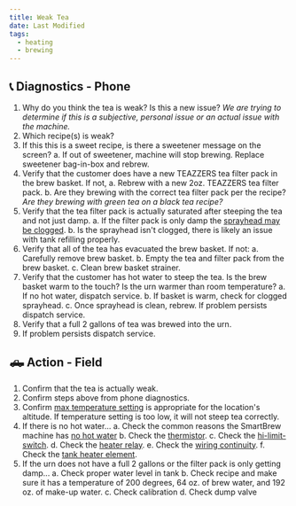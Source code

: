 ```yaml
---
title: Weak Tea
date: Last Modified
tags:
  - heating
  - brewing
---
```

## 📞 Diagnostics - Phone

1. Why do you think the tea is weak? Is this a new issue? *We are trying to determine if this is a subjective, personal issue or an actual issue with the machine.*
2. Which recipe(s) is weak?
2. If this this is a sweet recipe, is there a sweetener message on the screen? 
  a. If out of sweetener, machine will stop brewing. Replace sweetener bag-in-box and rebrew.
3. Verify that the customer does have a new TEAZZERS tea filter pack in the brew basket.  If not,
  a. Rebrew with a new 2oz. TEAZZERS tea filter pack.
  b. Are they brewing with the correct tea filter pack per the recipe? *Are they brewing with green tea on a black tea recipe?*
4. Verify that the tea filter pack is actually saturated after steeping the tea and not just damp.
  a. If the filter pack is only damp the [sprayhead may be clogged](/smartbrew/clogged-sprayhead/).
  b. Is the sprayhead isn't clogged, there is likely an issue with tank refilling properly.
4. Verify that all of the tea has evacuated the brew basket. If not:
  a. Carefully remove brew basket.
  b. Empty the tea and filter pack from the brew basket.
  c. Clean brew basket strainer.
5. Verify that the customer has hot water to steep the tea. Is the brew basket warm to the touch? Is the urn warmer than room temperature? 
  a. If no hot water, dispatch service.
  b. If basket is warm, check for clogged sprayhead.
  c. Once sprayhead is clean, rebrew. If problem persists dispatch service.
6. Verify that a full 2 gallons of tea was brewed into the urn.
7. If problem persists dispatch service.

## 🛻 Action - Field

1. Confirm that the tea is actually weak.
2. Confirm steps above from phone diagnostics.
3. Confirm [max temperature setting](/smartbrew/max-temperature-setting/) is appropriate for the location's altitude. If temperature setting is too low, it will not steep tea correctly.
3. If there is no hot water...
  a. Check the common reasons the SmartBrew machine has [no hot water](/smartbrew/common-no-hot-water/)
  b. Check the [thermistor](/smartbrew/check-thermistor/).
  c. Check the [hi-limit-switch](/smartbrew/check-hi-limit/).
  d. Check the [heater relay](/smartbrew/check-heater-relay/).
  e. Check the [wiring continuity](/smartbrew/check-continuity-heater-wiring/).
  f. Check the [tank heater element](/smartbrew/check-element/).
4. If the urn does not have a full 2 gallons or the filter pack is only getting damp...
  a. Check proper water level in tank
  b. Check recipe and make sure it has a temperature of 200 degrees, 64 oz. of brew water, and 192 oz. of make-up water.
  c. Check calibration
  d. Check dump valve
